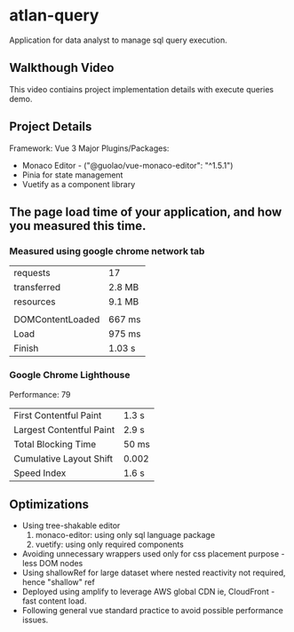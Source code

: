 # atlan-query

Application for data analyst to manage sql query execution.

## Walkthough Video

This video contiains project implementation details with execute queries demo.

## Project Details

Framework: Vue 3
Major Plugins/Packages:

- Monaco Editor - ("@guolao/vue-monaco-editor": "^1.5.1")
- Pinia for state management
- Vuetify as a component library

## The page load time of your application, and how you measured this time.

### Measured using google chrome network tab

|                  |        |
| ---------------- | ------ |
| requests         | 17     |
| transferred      | 2.8 MB |
| resources        | 9.1 MB |
|                  |        |
| DOMContentLoaded | 667 ms |
| Load             | 975 ms |
| Finish           | 1.03 s |

### Google Chrome Lighthouse

Performance: 79

|                          |       |
| ------------------------ | ----- |
| First Contentful Paint   | 1.3 s |
| Largest Contentful Paint | 2.9 s |
| Total Blocking Time      | 50 ms |
| Cumulative Layout Shift  | 0.002 |
| Speed Index              | 1.6 s |

## Optimizations

- Using tree-shakable editor
  1. monaco-editor: using only sql language package
  2. vuetify: using only required components
- Avoiding unnecessary wrappers used only for css placement purpose - less DOM nodes
- Using shallowRef for large dataset where nested reactivity not required, hence "shallow" ref
- Deployed using amplify to leverage AWS global CDN ie, CloudFront - fast content load.
- Following general vue standard practice to avoid possible performance issues.
